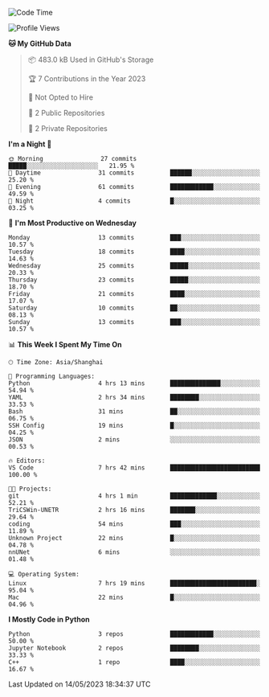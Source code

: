 <!--START_SECTION:waka-->
![Code Time](http://img.shields.io/badge/Code%20Time-98%20hrs%2025%20mins-blue)

![Profile Views](http://img.shields.io/badge/Profile%20Views-0-blue)

**🐱 My GitHub Data** 

> 📦 483.0 kB Used in GitHub's Storage 
 > 
> 🏆 7 Contributions in the Year 2023
 > 
> 🚫 Not Opted to Hire
 > 
> 📜 2 Public Repositories 
 > 
> 🔑 2 Private Repositories 
 > 
**I'm a Night 🦉** 

```text
🌞 Morning                27 commits          █████░░░░░░░░░░░░░░░░░░░░   21.95 % 
🌆 Daytime                31 commits          ██████░░░░░░░░░░░░░░░░░░░   25.20 % 
🌃 Evening                61 commits          ████████████░░░░░░░░░░░░░   49.59 % 
🌙 Night                  4 commits           █░░░░░░░░░░░░░░░░░░░░░░░░   03.25 % 
```
📅 **I'm Most Productive on Wednesday** 

```text
Monday                   13 commits          ███░░░░░░░░░░░░░░░░░░░░░░   10.57 % 
Tuesday                  18 commits          ████░░░░░░░░░░░░░░░░░░░░░   14.63 % 
Wednesday                25 commits          █████░░░░░░░░░░░░░░░░░░░░   20.33 % 
Thursday                 23 commits          █████░░░░░░░░░░░░░░░░░░░░   18.70 % 
Friday                   21 commits          ████░░░░░░░░░░░░░░░░░░░░░   17.07 % 
Saturday                 10 commits          ██░░░░░░░░░░░░░░░░░░░░░░░   08.13 % 
Sunday                   13 commits          ███░░░░░░░░░░░░░░░░░░░░░░   10.57 % 
```


📊 **This Week I Spent My Time On** 

```text
🕑︎ Time Zone: Asia/Shanghai

💬 Programming Languages: 
Python                   4 hrs 13 mins       ██████████████░░░░░░░░░░░   54.94 % 
YAML                     2 hrs 34 mins       ████████░░░░░░░░░░░░░░░░░   33.53 % 
Bash                     31 mins             ██░░░░░░░░░░░░░░░░░░░░░░░   06.75 % 
SSH Config               19 mins             █░░░░░░░░░░░░░░░░░░░░░░░░   04.25 % 
JSON                     2 mins              ░░░░░░░░░░░░░░░░░░░░░░░░░   00.53 % 

🔥 Editors: 
VS Code                  7 hrs 42 mins       █████████████████████████   100.00 % 

🐱‍💻 Projects: 
git                      4 hrs 1 min         █████████████░░░░░░░░░░░░   52.21 % 
TriCSWin-UNETR           2 hrs 16 mins       ███████░░░░░░░░░░░░░░░░░░   29.64 % 
coding                   54 mins             ███░░░░░░░░░░░░░░░░░░░░░░   11.89 % 
Unknown Project          22 mins             █░░░░░░░░░░░░░░░░░░░░░░░░   04.78 % 
nnUNet                   6 mins              ░░░░░░░░░░░░░░░░░░░░░░░░░   01.48 % 

💻 Operating System: 
Linux                    7 hrs 19 mins       ████████████████████████░   95.04 % 
Mac                      22 mins             █░░░░░░░░░░░░░░░░░░░░░░░░   04.96 % 
```

**I Mostly Code in Python** 

```text
Python                   3 repos             ████████████░░░░░░░░░░░░░   50.00 % 
Jupyter Notebook         2 repos             ████████░░░░░░░░░░░░░░░░░   33.33 % 
C++                      1 repo              ████░░░░░░░░░░░░░░░░░░░░░   16.67 % 
```




 Last Updated on 14/05/2023 18:34:37 UTC
<!--END_SECTION:waka-->
